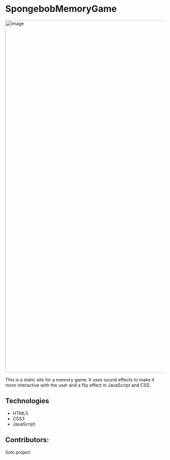 # SpongebobMemoryGame

<img width="1113" alt="image" src="https://github.com/gfrancoa/SpongebobMemoryGame/assets/74123374/d21a9d7a-17a1-4fce-9961-d9656a0c5d46">

This is a static site for a memory game. It uses sound effects to make it more interactive with the user and a flip effect in JavaScript and CSS.

## Technologies
- HTML5
- CSS3
- JavaScript

## Contributors:
Solo project

